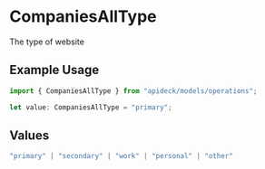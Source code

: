 # CompaniesAllType

The type of website

## Example Usage

```typescript
import { CompaniesAllType } from "apideck/models/operations";

let value: CompaniesAllType = "primary";
```

## Values

```typescript
"primary" | "secondary" | "work" | "personal" | "other"
```